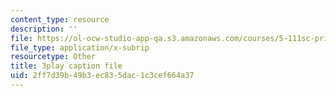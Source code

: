 ```yaml
---
content_type: resource
description: ''
file: https://ol-ocw-studio-app-qa.s3.amazonaws.com/courses/5-111sc-principles-of-chemical-science-fall-2014/2ff7d39b49b3ec835dac1c3cef664a37_NIZFPnHtrBA.srt
file_type: application/x-subrip
resourcetype: Other
title: 3play caption file
uid: 2ff7d39b-49b3-ec83-5dac-1c3cef664a37
---
```

